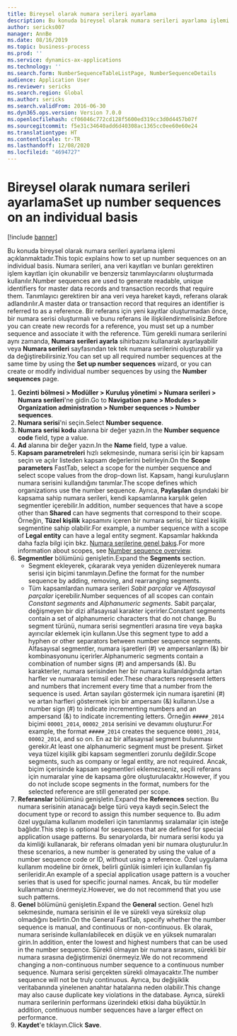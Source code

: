 ```yaml
---
title: Bireysel olarak numara serileri ayarlama
description: Bu konuda bireysel olarak numara serileri ayarlama işlemi açıklanmaktadır.
author: sericks007
manager: AnnBe
ms.date: 08/16/2019
ms.topic: business-process
ms.prod: ''
ms.service: dynamics-ax-applications
ms.technology: ''
ms.search.form: NumberSequenceTableListPage, NumberSequenceDetails
audience: Application User
ms.reviewer: sericks
ms.search.region: Global
ms.author: sericks
ms.search.validFrom: 2016-06-30
ms.dyn365.ops.version: Version 7.0.0
ms.openlocfilehash: cf06046c772cd128f5600ed319cc3d0d4457b07f
ms.sourcegitcommit: f5e31c34640add6d40308ac1365cc0ee60e60e24
ms.translationtype: HT
ms.contentlocale: tr-TR
ms.lasthandoff: 12/08/2020
ms.locfileid: "4694727"
---
```

# <a name="set-up-number-sequences-on-an-individual-basis"></a><span data-ttu-id="0794d-103">Bireysel olarak numara serileri ayarlama</span><span class="sxs-lookup"><span data-stu-id="0794d-103">Set up number sequences on an individual basis</span></span>

[!include [banner](../../includes/banner.md)]

<span data-ttu-id="0794d-104">Bu konuda bireysel olarak numara serileri ayarlama işlemi açıklanmaktadır.</span><span class="sxs-lookup"><span data-stu-id="0794d-104">This topic explains how to set up number sequences on an individual basis.</span></span> <span data-ttu-id="0794d-105">Numara serileri, ana veri kayıtları ve bunları gerektiren işlem kayıtları için okunabilir ve benzersiz tanımlayıcılarını oluşturmada kullanılır.</span><span class="sxs-lookup"><span data-stu-id="0794d-105">Number sequences are used to generate readable, unique identifiers for master data records and transaction records that require them.</span></span> <span data-ttu-id="0794d-106">Tanımlayıcı gerektiren bir ana veri veya hareket kaydı, referans olarak adlandırılır.</span><span class="sxs-lookup"><span data-stu-id="0794d-106">A master data or transaction record that requires an identifier is referred to as a reference.</span></span> <span data-ttu-id="0794d-107">Bir referans için yeni kayıtlar oluşturmadan önce, bir numara serisi oluşturmalı ve bunu referans ile ilişkilendirmelisiniz.</span><span class="sxs-lookup"><span data-stu-id="0794d-107">Before you can create new records for a reference, you must set up a number sequence and associate it with the reference.</span></span> <span data-ttu-id="0794d-108">Tüm gerekli numara serilerini aynı zamanda, **Numara serileri ayarla** sihirbazını kullanarak ayarlayabilir veya **Numara serileri** sayfasından tek tek numara serilerini oluşturabilir ya da değiştirebilirsiniz.</span><span class="sxs-lookup"><span data-stu-id="0794d-108">You can set up all required number sequences at the same time by using the **Set up number sequences** wizard, or you can create or modify individual number sequences by using the **Number sequences** page.</span></span>

1. <span data-ttu-id="0794d-109">**Gezinti bölmesi > Modüller > Kuruluş yönetimi > Numara serileri > Numara serileri**'ne gidin.</span><span class="sxs-lookup"><span data-stu-id="0794d-109">Go to **Navigation pane > Modules > Organization administration > Number sequences > Number sequences**.</span></span>
2. <span data-ttu-id="0794d-110">**Numara serisi**'ni seçin.</span><span class="sxs-lookup"><span data-stu-id="0794d-110">Select **Number sequence**.</span></span>
3. <span data-ttu-id="0794d-111">**Numara serisi kodu** alanına bir değer yazın.</span><span class="sxs-lookup"><span data-stu-id="0794d-111">In the **Number sequence code** field, type a value.</span></span>
4. <span data-ttu-id="0794d-112">**Ad** alanına bir değer yazın.</span><span class="sxs-lookup"><span data-stu-id="0794d-112">In the **Name** field, type a value.</span></span>
5. <span data-ttu-id="0794d-113">**Kapsam parametreleri** hızlı sekmesinde, numara serisi için bir kapsam seçin ve açılır listeden kapsam değerlerini belirleyin.</span><span class="sxs-lookup"><span data-stu-id="0794d-113">On the **Scope parameters** FastTab, select a scope for the number sequence and select scope values from the drop-down list.</span></span> <span data-ttu-id="0794d-114">Kapsam, hangi kuruluşların numara serisini kullandığını tanımlar.</span><span class="sxs-lookup"><span data-stu-id="0794d-114">The scope defines which organizations use the number sequence.</span></span> <span data-ttu-id="0794d-115">Ayrıca, **Paylaşılan** dışındaki bir kapsama sahip numara serileri, kendi kapsamlarına karşılık gelen segmentler içerebilir.</span><span class="sxs-lookup"><span data-stu-id="0794d-115">In addition, number sequences that have a scope other than **Shared** can have segments that correspond to their scope.</span></span> <span data-ttu-id="0794d-116">Örneğin, **Tüzel kişilik** kapsamını içeren bir numara serisi, bir tüzel kişilik segmentine sahip olabilir.</span><span class="sxs-lookup"><span data-stu-id="0794d-116">For example, a number sequence with a scope of **Legal entity** can have a legal entity segment.</span></span> <span data-ttu-id="0794d-117">Kapsamlar hakkında daha fazla bilgi için bkz. [Numara serilerine genel bakış](https://docs.microsoft.com/dynamics365/unified-operations/fin-and-ops/organization-administration/number-sequence-overview).</span><span class="sxs-lookup"><span data-stu-id="0794d-117">For more information about scopes, see [Number sequence overview](https://docs.microsoft.com/dynamics365/unified-operations/fin-and-ops/organization-administration/number-sequence-overview).</span></span> 
6. <span data-ttu-id="0794d-118">**Segmentler** bölümünü genişletin.</span><span class="sxs-lookup"><span data-stu-id="0794d-118">Expand the **Segments** section.</span></span>
    - <span data-ttu-id="0794d-119">Segment ekleyerek, çıkararak veya yeniden düzenleyerek numara serisi için biçimi tanımlayın.</span><span class="sxs-lookup"><span data-stu-id="0794d-119">Define the format for the number sequence by adding, removing, and rearranging segments.</span></span>  
    - <span data-ttu-id="0794d-120">Tüm kapsamlardan numara serileri *Sabit parçalar* ve *Alfasayısal parçalar* içerebilir.</span><span class="sxs-lookup"><span data-stu-id="0794d-120">Number sequences of all scopes can contain *Constant segments* and *Alphanumeric segments*.</span></span> <span data-ttu-id="0794d-121">Sabit parçalar, değişmeyen bir dizi alfasayısal karakter içerirler.</span><span class="sxs-lookup"><span data-stu-id="0794d-121">Constant segments contain a set of alphanumeric characters that do not change.</span></span> <span data-ttu-id="0794d-122">Bu segment türünü, numara serisi segmentleri arasına tire veya başka ayırıcılar eklemek için kullanın.</span><span class="sxs-lookup"><span data-stu-id="0794d-122">Use this segment type to add a hyphen or other separators between number sequence segments.</span></span> <span data-ttu-id="0794d-123">Alfasayısal segmentler, numara işaretleri (#) ve ampersanların (&) bir kombinasyonunu içerirler.</span><span class="sxs-lookup"><span data-stu-id="0794d-123">Alphanumeric segments contain a combination of number signs (#) and ampersands (&).</span></span> <span data-ttu-id="0794d-124">Bu karakterler, numara serisinden her bir numara kullanıldığında artan harfler ve numaraları temsil eder.</span><span class="sxs-lookup"><span data-stu-id="0794d-124">These characters represent letters and numbers that increment every time that a number from the sequence is used.</span></span> <span data-ttu-id="0794d-125">Artan sayıları göstermek için numara işaretini (#) ve artan harfleri göstermek için bir ampersanı (&) kullanın.</span><span class="sxs-lookup"><span data-stu-id="0794d-125">Use a number sign (#) to indicate incrementing numbers and an ampersand (&) to indicate incrementing letters.</span></span> <span data-ttu-id="0794d-126">Örneğin `#####_2014` biçimi `00001_2014`, `00002_2014` serisini ve devamını oluşturur.</span><span class="sxs-lookup"><span data-stu-id="0794d-126">For example, the format `#####_2014` creates the sequence `00001_2014`, `00002_2014`, and so on.</span></span> <span data-ttu-id="0794d-127">En az bir alfasayısal segment bulunması gerekir.</span><span class="sxs-lookup"><span data-stu-id="0794d-127">At least one alphanumeric segment must be present.</span></span> <span data-ttu-id="0794d-128">Şirket veya tüzel kişilik gibi kapsam segmentleri zorunlu değildir.</span><span class="sxs-lookup"><span data-stu-id="0794d-128">Scope segments, such as company or legal entity, are not required.</span></span> <span data-ttu-id="0794d-129">Ancak, biçim içerisinde kapsam segmentleri eklemezseniz, seçili referans için numaralar yine de kapsama göre oluşturulacaktır.</span><span class="sxs-lookup"><span data-stu-id="0794d-129">However, if you do not include scope segments in the format, numbers for the selected reference are still generated per scope.</span></span>  
7. <span data-ttu-id="0794d-130">**Referanslar** bölümünü genişletin.</span><span class="sxs-lookup"><span data-stu-id="0794d-130">Expand the **References** section.</span></span> <span data-ttu-id="0794d-131">Bu numara serisinin atanacağı belge türü veya kaydı seçin.</span><span class="sxs-lookup"><span data-stu-id="0794d-131">Select the document type or record to assign this number sequence to.</span></span> <span data-ttu-id="0794d-132">Bu adım özel uygulama kullanım modelleri için tanımlanmış sıralamalar için isteğe bağlıdır.</span><span class="sxs-lookup"><span data-stu-id="0794d-132">This step is optional for sequences that are defined for special application usage patterns.</span></span> <span data-ttu-id="0794d-133">Bu senaryolarda, bir numara serisi kodu ya da kimliği kullanarak, bir referans olmadan yeni bir numara oluşturulur.</span><span class="sxs-lookup"><span data-stu-id="0794d-133">In these scenarios, a new number is generated by using the value of a number sequence code or ID, without using a reference.</span></span> <span data-ttu-id="0794d-134">Özel uygulama kullanım modeline bir örnek, belirli günlük isimleri için kullanılan fiş serileridir.</span><span class="sxs-lookup"><span data-stu-id="0794d-134">An example of a special application usage pattern is a voucher series that is used for specific journal names.</span></span> <span data-ttu-id="0794d-135">Ancak, bu tür modeller kullanmanızı önermeyiz.</span><span class="sxs-lookup"><span data-stu-id="0794d-135">However, we do not recommend that you use such patterns.</span></span>  
8. <span data-ttu-id="0794d-136">**Genel** bölümünü genişletin.</span><span class="sxs-lookup"><span data-stu-id="0794d-136">Expand the **General** section.</span></span> <span data-ttu-id="0794d-137">Genel hızlı sekmesinde, numara serisinin el ile ve sürekli veya süreksiz olup olmadığını belirtin.</span><span class="sxs-lookup"><span data-stu-id="0794d-137">On the General FastTab, specify whether the number sequence is manual, and continuous or non-continuous.</span></span> <span data-ttu-id="0794d-138">Ek olarak, numara serisinde kullanılabilecek en düşük ve en yüksek numaraları girin.</span><span class="sxs-lookup"><span data-stu-id="0794d-138">In addition, enter the lowest and highest numbers that can be used in the number sequence.</span></span> <span data-ttu-id="0794d-139">Sürekli olmayan bir numara sırasını, sürekli bir numara sırasına değiştirmenizi önermeyiz.</span><span class="sxs-lookup"><span data-stu-id="0794d-139">We do not recommend changing a non-continuous number sequence to a continuous number sequence.</span></span> <span data-ttu-id="0794d-140">Numara serisi gerçekten sürekli olmayacaktır.</span><span class="sxs-lookup"><span data-stu-id="0794d-140">The number sequence will not be truly continuous.</span></span> <span data-ttu-id="0794d-141">Ayrıca, bu değişiklik veritabanında yinelenen anahtar hatalarına neden olabilir.</span><span class="sxs-lookup"><span data-stu-id="0794d-141">This change may also cause duplicate key violations in the database.</span></span> <span data-ttu-id="0794d-142">Ayrıca, sürekli numara serilerinin performans üzerindeki etkisi daha büyüktür.</span><span class="sxs-lookup"><span data-stu-id="0794d-142">In addition, continuous number sequences have a larger effect on performance.</span></span>   
9. <span data-ttu-id="0794d-143">**Kaydet**'e tıklayın.</span><span class="sxs-lookup"><span data-stu-id="0794d-143">Click **Save**.</span></span>


